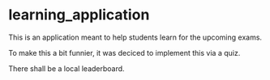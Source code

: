 # learning_application

This is an application meant to help students learn for the upcoming exams.

To make this a bit funnier, it was deciced to implement this via a quiz.

There shall be a local leaderboard.
